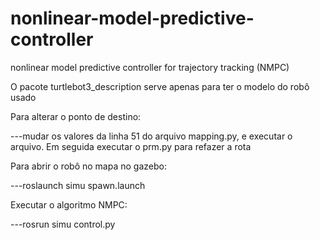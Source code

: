 # nonlinear-model-predictive-controller
 nonlinear model predictive controller for trajectory tracking (NMPC)

O pacote turtlebot3_description serve apenas para ter o modelo do robô usado

Para alterar o ponto de destino:

---mudar os valores da linha 51 do arquivo mapping.py, e executar o arquivo. Em seguida executar o prm.py para refazer a rota

Para abrir o robô no mapa no gazebo:

---roslaunch simu spawn.launch
   
Executar o algoritmo NMPC:

---rosrun simu control.py
